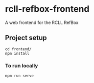 # rcll-refbox-frontend
A web frontend for the RCLL RefBox

## Project setup
```
cd frontend/
npm install
```

### To run locally
```
npm run serve
```